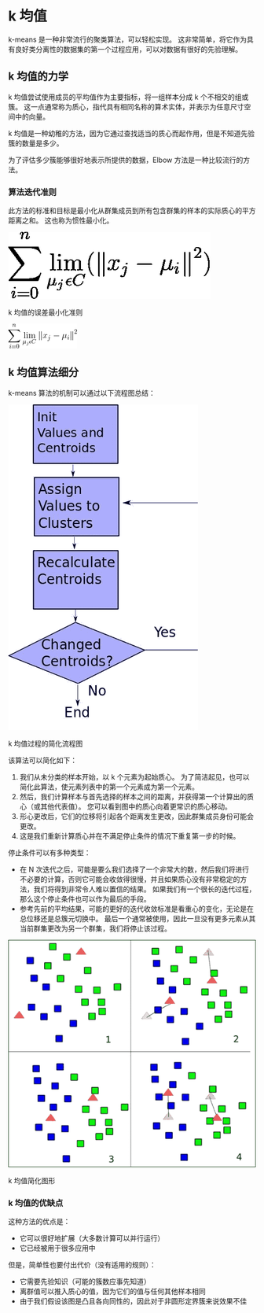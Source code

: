 # k 均值

k-means 是一种非常流行的聚类算法，可以轻松实现。 这非常简单，将它作为具有良好类分离性的数据集的第一个过程应用，可以对数据有很好的先验理解。

## k 均值的力学

k 均值尝试使用成员的平均值作为主要指标，将一组样本分成 k 个不相交的组或簇。 这一点通常称为质心，指代具有相同名称的算术实体，并表示为任意尺寸空间中的向量。

k 均值是一种幼稚的方法，因为它通过查找适当的质心而起作用，但是不知道先验簇的数量是多少。

为了评估多少簇能够很好地表示所提供的数据，Elbow 方法是一种比较流行的方法。

### 算法迭代准则

此方法的标准和目标是最小化从群集成员到所有包含群集的样本的实际质心的平方距离之和。 这也称为惯性最小化。

![Algorithm iteration criterion](img/00026.jpg)

k 均值的误差最小化准则

![](img/tex-1.gif)

## k 均值算法细分

k-means 算法的机制可以通过以下流程图总结：

![k-means algorithm breakdown](img/00027.jpg)

k 均值过程的简化流程图

该算法可以简化如下：

1.  我们从未分类的样本开始，以 k 个元素为起始质心。 为了简洁起见，也可以简化此算法，使元素列表中的第一个元素成为第一个元素。
2.  然后，我们计算样本与首先选择的样本之间的距离，并获得第一个计算出的质心（或其他代表值）。 您可以看到图中的质心向着更常识的质心移动。
3.  形心更改后，它们的位移将引起各个距离发生更改，因此群集成员身份可能会更改。
4.  这是我们重新计算质心并在不满足停止条件的情况下重复第一步的时候。

停止条件可以有多种类型：

*   在 N 次迭代之后，可能是要么我们选择了一个非常大的数，然后我们将进行不必要的计算，否则它可能会收敛得很慢，并且如果质心没有非常稳定的方法，我们将得到非常令人难以置信的结果。 如果我们有一个很长的迭代过程，那么这个停止条件也可以作为最后的手段。
*   参考先前的平均结果，可能的更好的迭代收敛标准是看重心的变化，无论是在总位移还是总簇元切换中。 最后一个通常被使用，因此一旦没有更多元素从其当前群集更改为另一个群集，我们将停止该过程。

![k-means algorithm breakdown](img/00028.jpg)

k 均值简化图形

### k 均值的优缺点

这种方法的优点是：

*   它可以很好地扩展（大多数计算可以并行运行）
*   它已经被用于很多应用中

但是，简单性也要付出代价（没有适用的规则）：

*   它需要先验知识（可能的簇数应事先知道）
*   离群值可以推入质心的值，因为它们的值与任何其他样本相同
*   由于我们假设该图是凸且各向同性的，因此对于非圆形定界簇来说效果不佳